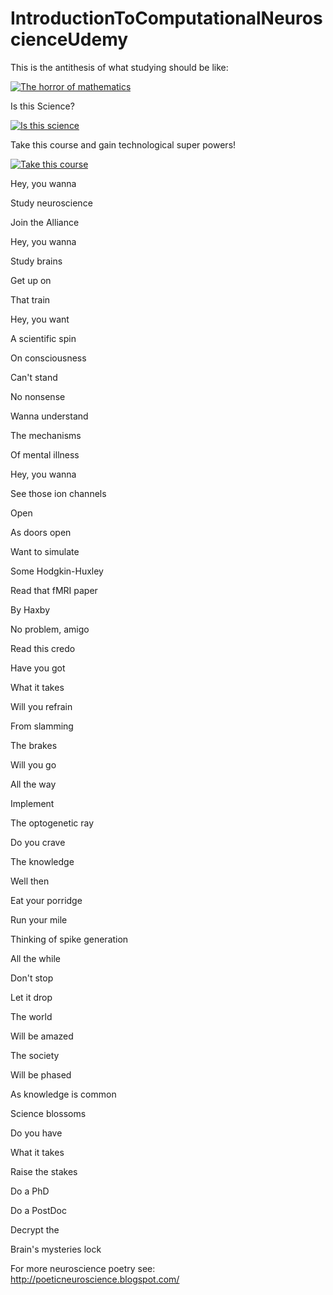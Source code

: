 # IntroductionToComputationalNeuroscienceUdemy

This is the antithesis of what studying should be like:

[![The horror of mathematics](https://img.youtube.com/vi/J1BbwIE3a8g/0.jpg)](https://www.youtube.com/watch?v=J1BbwIE3a8g)

Is this Science?

[![Is this science](https://img.youtube.com/vi/5rAOyh7YmEc/0.jpg)](https://www.youtube.com/watch?v=5rAOyh7YmEc)

Take this course and gain technological super powers!

[![Take this course](https://img.youtube.com/vi/qORYO0atB6g/0.jpg)](https://www.youtube.com/watch?v=qORYO0atB6g)

Hey, you wanna

Study neuroscience

Join the Alliance

Hey, you wanna

Study brains

Get up on

That train

Hey, you want

A scientific spin

On consciousness

Can't stand

No nonsense

Wanna understand

The mechanisms

Of mental illness

Hey, you wanna

See those ion channels

Open

As doors open

Want to simulate

Some Hodgkin-Huxley

Read that fMRI paper

By Haxby

No problem, amigo

Read this credo

Have you got

What it takes

Will you refrain

From slamming

The brakes

Will you go

All the way

Implement

The optogenetic ray

Do you crave

The knowledge

Well then

Eat your porridge

Run your mile

Thinking of spike generation

All the while

Don't stop

Let it drop

The world

Will be amazed

The society

Will be phased

As knowledge is common

Science blossoms

Do you have

What it takes

Raise the stakes

Do a PhD

Do a PostDoc

Decrypt the

Brain's mysteries lock

For more neuroscience poetry see: http://poeticneuroscience.blogspot.com/
